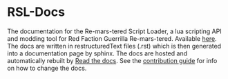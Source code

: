 # RSL-Docs
The documentation for the Re-mars-tered Script Loader, a lua scripting API and modding tool for Red Faction Guerrilla Re-mars-tered. Available [here](https://rsl.readthedocs.io/en/latest/). The docs are written in restructuredText files (.rst) which is then generated into a documentation page by sphinx. The docs are hosted and automatically rebuilt by [Read the docs](https://readthedocs.org/). See the [contribution guide](https://rsl.readthedocs.io/en/latest/Contributing.html) for info on how to change the docs.
 
